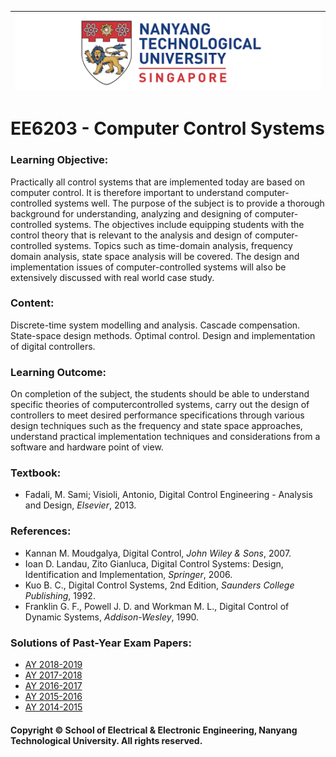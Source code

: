 |![image](https://github.com/NTU-CCA/EE6203/blob/master/logo.png)|
|---|
# EE6203 - Computer Control Systems

### Learning Objective:

Practically all control systems that are implemented today are based on computer control. It is therefore important to understand computer-controlled systems well. The purpose of the subject is to provide a thorough background for understanding, analyzing and designing of computer-controlled systems. The objectives include equipping students with the control theory that is relevant to the analysis and design of computer-controlled systems. Topics such as time-domain analysis, frequency domain analysis, state space analysis will be covered. The design and implementation issues of computer-controlled systems will also be extensively discussed with real world case study.

### Content:

Discrete-time system modelling and analysis. Cascade compensation. State-space design methods.
Optimal control. Design and implementation of digital controllers.

### Learning Outcome:

On completion of the subject, the students should be able to understand specific theories of computercontrolled systems, carry out the design of controllers to meet desired performance specifications through various design techniques such as the frequency and state space approaches, understand practical implementation techniques and considerations from a software and hardware point of view.

### Textbook:

- Fadali, M. Sami; Visioli, Antonio, Digital Control Engineering - Analysis and Design, <i>Elsevier</i>, 2013.

### References:

- Kannan M. Moudgalya, Digital Control, <i>John Wiley & Sons</i>, 2007.
- Ioan D. Landau, Zito Gianluca, Digital Control Systems: Design, Identification and Implementation, <i>Springer</i>, 2006.
- Kuo B. C., Digital Control Systems, 2nd Edition, <i>Saunders College Publishing</i>, 1992.
- Franklin G. F., Powell J. D. and Workman M. L., Digital Control of Dynamic Systems, <i>Addison-Wesley</i>, 1990.

### Solutions of Past-Year Exam Papers:

- [AY 2018-2019](https://github.com/NTU-CCA/EE6203/blob/master/Solutions%20of%20Past-Year%20Exam%20Papers/EE6203%202018-2019.pdf)
- [AY 2017-2018](https://github.com/NTU-CCA/EE6203/blob/master/Solutions%20of%20Past-Year%20Exam%20Papers/EE6203%202017-2018.pdf)
- [AY 2016-2017](https://github.com/NTU-CCA/EE6203/blob/master/Solutions%20of%20Past-Year%20Exam%20Papers/EE6203%202016-2017.pdf)
- [AY 2015-2016](https://github.com/NTU-CCA/EE6203/blob/master/Solutions%20of%20Past-Year%20Exam%20Papers/EE6203%202015-2016.pdf)
- [AY 2014-2015](https://github.com/NTU-CCA/EE6203/blob/master/Solutions%20of%20Past-Year%20Exam%20Papers/EE6203%202014-2015.pdf)

#### Copyright © School of Electrical & Electronic Engineering, Nanyang Technological University. All rights reserved.
